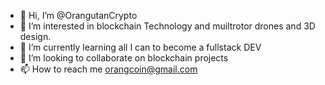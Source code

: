 - 👋 Hi, I’m @OrangutanCrypto
- 👀 I’m interested in blockchain Technology and muiltrotor drones and 3D design.
- 🌱 I’m currently learning all I can to become a fullstack DEV
- 💞️ I’m looking to collaborate on blockchain projects
- 📫 How to reach me orangcoin@gmail.com

<!---
OrangutanCrypto/OrangutanCrypto is a ✨ special ✨ repository because its `README.md` (this file) appears on your GitHub profile.
You can click the Preview link to take a look at your changes.
--->
